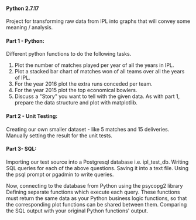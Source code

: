﻿
#### Python 2.7.17

Project for transforming raw data from IPL into graphs that will convey some meaning / analysis.

#### Part 1 - Python:

Different python functions to do the following tasks.

1. Plot the number of matches played per year of all the years in IPL.
2. Plot a stacked bar chart of matches won of all teams over all the years of IPL.
3. For the year 2016 plot the extra runs conceded per team.
4. For the year 2015 plot the top economical bowlers.
5. Discuss a "Story" you want to tell with the given data. As with part 1, prepare the data structure and plot with matplotlib.


#### Part 2 - Unit Testing:

Creating our own smaller dataset - like 5 matches and 15 deliveries. Manually setting the result for the unit tests. 


#### Part 3- SQL:

Importing our test source into a Postgresql database i.e. ipl_test_db. Writing SQL queries for each of the above questions. Saving it into a text file. Using the psql prompt or pgadmin to write queries.

Now, connecting to the database from Python using the psycopg2 library
Defining separate functions which execute each query.
These functions must return the same data as your Python business logic functions, so that the corresponding plot functions can be shared between them.
Comparing the SQL output with your original Python functions' output.
